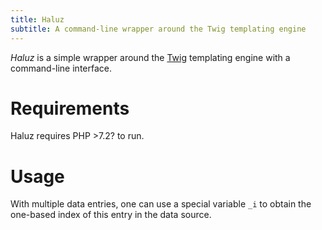 ```yaml
---
title: Haluz
subtitle: A command-line wrapper around the Twig templating engine
---
```


_Haluz_ is a simple wrapper around the [Twig](https://twig.symfony.com/)
templating engine with a command-line interface.

Requirements
============
Haluz requires PHP >7.2? to run.

Usage
=====
With multiple data entries, one can use a special variable `_i` to obtain the
one-based index of this entry in the data source.
